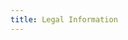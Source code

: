 ```yaml
---
title: Legal Information
---
```

#

<legal-accordion appname="ripe" id="legal-accordion"></legal-accordion>
